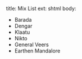 title: Mix List
ext: shtml
body:

* Barada
* Dengar
* Klaatu
* Nikto
* General Veers
* Earthen Mandalore

